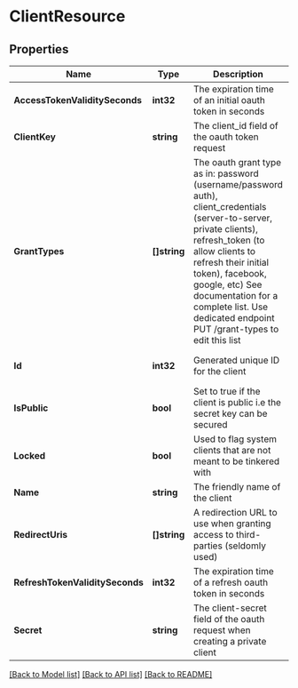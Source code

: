 # ClientResource

## Properties
Name | Type | Description | Notes
------------ | ------------- | ------------- | -------------
**AccessTokenValiditySeconds** | **int32** | The expiration time of an initial oauth token in seconds | [optional] [default to null]
**ClientKey** | **string** | The client_id field of the oauth token request | [default to null]
**GrantTypes** | **[]string** | The oauth grant type as in: password (username/password auth), client_credentials (server-to-server, private clients), refresh_token (to allow clients to refresh their initial token), facebook, google, etc) See documentation for a complete list. Use dedicated endpoint PUT /grant-types to edit this list | [optional] [default to null]
**Id** | **int32** | Generated unique ID for the client | [optional] [default to null]
**IsPublic** | **bool** | Set to true if the client is public i.e the secret key can be secured | [optional] [default to null]
**Locked** | **bool** | Used to flag system clients that are not meant to be tinkered with | [optional] [default to null]
**Name** | **string** | The friendly name of the client | [default to null]
**RedirectUris** | **[]string** | A redirection URL to use when granting access to third-parties (seldomly used) | [optional] [default to null]
**RefreshTokenValiditySeconds** | **int32** | The expiration time of a refresh oauth token in seconds | [optional] [default to null]
**Secret** | **string** | The client-secret field of the oauth request when creating a private client | [default to null]

[[Back to Model list]](../README.md#documentation-for-models) [[Back to API list]](../README.md#documentation-for-api-endpoints) [[Back to README]](../README.md)


